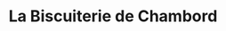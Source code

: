 ---
title: "La Biscuiterie de Chambord"
url: /orleans/la-biscuiterie-de-chambord/
shop: charcuterie
---